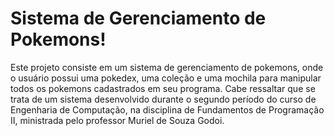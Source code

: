 # Sistema de Gerenciamento de Pokemons!

Este projeto consiste em um sistema de gerenciamento de pokemons, onde o usuário possui uma pokedex, uma coleção e uma mochila para manipular todos os pokemons cadastrados em seu programa.
Cabe ressaltar que se trata de um sistema desenvolvido durante o segundo período do curso de Engenharia de Computação, na disciplina de Fundamentos de Programação II, ministrada pelo professor Muriel de Souza Godoi.
